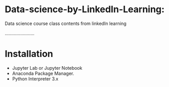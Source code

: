 # Data-science-by-LinkedIn-Learning:

Data science course class contents from linkedIn learning

.......................

# Installation
* Jupyter Lab or Jupyter Notebook
* Anaconda Package Manager.
* Python Interpreter 3.x
